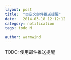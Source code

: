 ```yaml
---
layout: post
title:  "自定义邮件推送提醒"
date:   2014-03-18 12:12:12
category: notification
tags: todo M

author: warmwind
---
```


TODO: 使用邮件推送提醒
